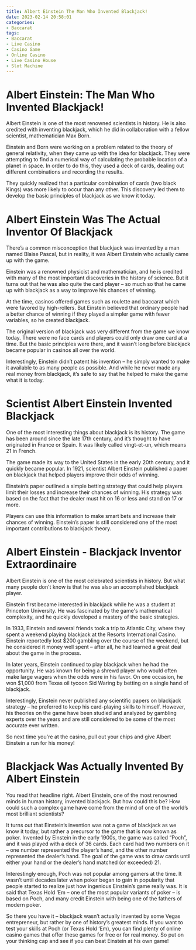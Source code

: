 ```yaml
---
title: Albert Einstein The Man Who Invented Blackjack!
date: 2023-02-14 20:58:01
categories:
- Baccarat
tags:
- Baccarat
- Live Casino
- Casino Game
- Online Casino
- Live Casino House
- Slot Machine
---
```



#  Albert Einstein: The Man Who Invented Blackjack!

Albert Einstein is one of the most renowned scientists in history. He is also credited with inventing blackjack, which he did in collaboration with a fellow scientist, mathematician Max Born.

Einstein and Born were working on a problem related to the theory of general relativity, when they came up with the idea for blackjack. They were attempting to find a numerical way of calculating the probable location of a planet in space. In order to do this, they used a deck of cards, dealing out different combinations and recording the results.

They quickly realized that a particular combination of cards (two black Kings) was more likely to occur than any other. This discovery led them to develop the basic principles of blackjack as we know it today.

#  Albert Einstein Was The Actual Inventor Of Blackjack

There’s a common misconception that blackjack was invented by a man named Blaise Pascal, but in reality, it was Albert Einstein who actually came up with the game.

Einstein was a renowned physicist and mathematician, and he is credited with many of the most important discoveries in the history of science. But it turns out that he was also quite the card player – so much so that he came up with blackjack as a way to improve his chances of winning.

At the time, casinos offered games such as roulette and baccarat which were favored by high-rollers. But Einstein believed that ordinary people had a better chance of winning if they played a simpler game with fewer variables, so he created blackjack.

The original version of blackjack was very different from the game we know today. There were no face cards and players could only draw one card at a time. But the basic principles were there, and it wasn’t long before blackjack became popular in casinos all over the world.

Interestingly, Einstein didn’t patent his invention – he simply wanted to make it available to as many people as possible. And while he never made any real money from blackjack, it’s safe to say that he helped to make the game what it is today.

#  Scientist Albert Einstein Invented Blackjack

One of the most interesting things about blackjack is its history. The game has been around since the late 17th century, and it’s thought to have originated in France or Spain. It was likely called vingt-et-un, which means 21 in French.

The game made its way to the United States in the early 20th century, and it quickly became popular. In 1921, scientist Albert Einstein published a paper on blackjack that helped players improve their odds of winning.

Einstein’s paper outlined a simple betting strategy that could help players limit their losses and increase their chances of winning. His strategy was based on the fact that the dealer must hit on 16 or less and stand on 17 or more.

Players can use this information to make smart bets and increase their chances of winning. Einstein’s paper is still considered one of the most important contributions to blackjack theory.

#  Albert Einstein - Blackjack Inventor Extraordinaire

Albert Einstein is one of the most celebrated scientists in history. But what many people don't know is that he was also an accomplished blackjack player.

Einstein first became interested in blackjack while he was a student at Princeton University. He was fascinated by the game's mathematical complexity, and he quickly developed a mastery of the basic strategies.

In 1933, Einstein and several friends took a trip to Atlantic City, where they spent a weekend playing blackjack at the Resorts International Casino. Einstein reportedly lost $200 gambling over the course of the weekend, but he considered it money well spent – after all, he had learned a great deal about the game in the process.

In later years, Einstein continued to play blackjack when he had the opportunity. He was known for being a shrewd player who would often make large wagers when the odds were in his favor. On one occasion, he won $1,000 from Texas oil tycoon Sid Waring by betting on a single hand of blackjack.

Interestingly, Einstein never published any scientific papers on blackjack strategy – he preferred to keep his card-playing skills to himself. However, his theories on the game have been studied and analyzed by gambling experts over the years and are still considered to be some of the most accurate ever written.

So next time you're at the casino, pull out your chips and give Albert Einstein a run for his money!

#  Blackjack Was Actually Invented By Albert Einstein

You read that headline right. Albert Einstein, one of the most renowned minds in human history, invented blackjack. But how could this be? How could such a complex game have come from the mind of one of the world’s most brilliant scientists?

It turns out that Einstein’s invention was not a game of blackjack as we know it today, but rather a precursor to the game that is now known as poker. Invented by Einstein in the early 1900s, the game was called “Poch”, and it was played with a deck of 36 cards. Each card had two numbers on it – one number represented the player’s hand, and the other number represented the dealer’s hand. The goal of the game was to draw cards until either your hand or the dealer’s hand matched (or exceeded) 21.

Interestingly enough, Poch was not popular among gamers at the time. It wasn’t until decades later when poker began to gain in popularity that people started to realize just how ingenious Einstein’s game really was. It is said that Texas Hold ‘Em – one of the most popular variants of poker – is based on Poch, and many credit Einstein with being one of the fathers of modern poker.

So there you have it – blackjack wasn’t actually invented by some Vegas entrepreneur, but rather by one of history’s greatest minds. If you want to test your skills at Poch (or Texas Hold ‘Em), you can find plenty of online casino games that offer these games for free or for real money. So put on your thinking cap and see if you can beat Einstein at his own game!